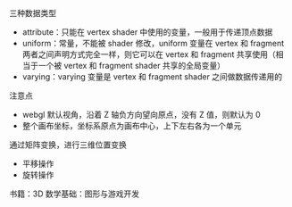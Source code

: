 三种数据类型
* attribute：只能在 vertex shader 中使用的变量，一般用于传递顶点数据
* uniform：常量，不能被 shader 修改，uniform 变量在 vertex 和 fragment 两者之间声明方式完全一样，则它可以在 vertex 和 fragment 共享使用（相当于一个被 vertex 和 fragment shader 共享的全局变量）
* varying：varying 变量是 vertex 和 fragment shader 之间做数据传递用的

注意点
* webgl 默认视角，沿着 Z 轴负方向望向原点，没有 Z 值，则默认为 0
* 整个画布坐标，坐标系原点为画布中心，上下左右各为一个单元

通过矩阵变换，进行三维位置变换
* 平移操作
* 旋转操作

书籍：3D 数学基础：图形与游戏开发